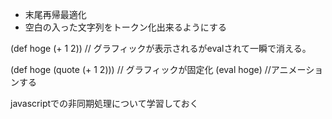 - 末尾再帰最適化
- 空白の入った文字列をトークン化出来るようにする

(def hoge (+ 1 2)) // グラフィックが表示されるがevalされて一瞬で消える。

(def hoge (quote (+ 1 2))) // グラフィックが固定化
(eval hoge) //アニメーションする

javascriptでの非同期処理について学習しておく
